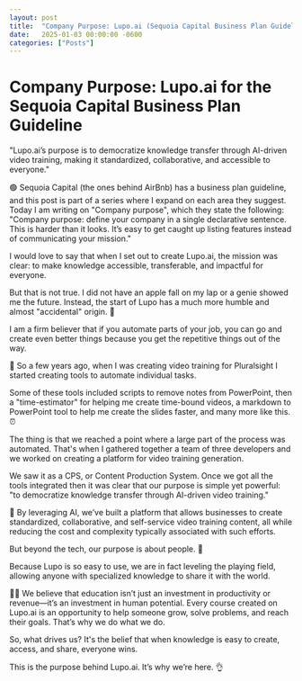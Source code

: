```yaml
---
layout: post
title:  "Company Purpose: Lupo.ai (Sequoia Capital Business Plan Guideline)"
date:   2025-01-03 00:00:00 -0600
categories: ["Posts"] 
---
```


# Company Purpose: Lupo.ai for the Sequoia Capital Business Plan Guideline


"Lupo.ai’s purpose is to democratize knowledge transfer through AI-driven video training, making it standardized, collaborative, and accessible to everyone."

🟢 Sequoia Capital (the ones behind AirBnb) has a business plan guideline, and this post is part of a series where I expand on each area they suggest. Today I am writing on "Company purpose", which they state the following: "Company purpose: define your company in a single declarative sentence. This is harder than it looks. It’s easy to get caught up listing features instead of communicating your mission."

I would love to say that when I set out to create Lupo.ai, the mission was clear: to make knowledge accessible, transferable, and impactful for everyone.

But that is not true. I did not have an apple fall on my lap or a genie showed me the future. Instead, the start of Lupo has a much more humble and almost "accidental" origin. 🌟

I am a firm believer that if you automate parts of your job, you can go and create even better things because you get the repetitive things out of the way. 

🔷 So a few years ago, when I was creating video training for Pluralsight I started creating tools to automate individual tasks.

Some of these tools included scripts to remove notes from PowerPoint, then a "time-estimator" for helping me create time-bound videos, a markdown to PowerPoint tool to help me create the slides faster, and many more like this. ⏰

The thing is that we reached a point where a large part of the process was automated. That's when I gathered together a team of three developers and we worked on creating a platform for video training generation.

We saw it as a CPS, or Content Production System. Once we got all the tools integrated then it was clear that our purpose is simple yet powerful: "to democratize knowledge transfer through AI-driven video training."

🚀 By leveraging AI, we’ve built a platform that allows businesses to create standardized, collaborative, and self-service video training content, all while reducing the cost and complexity typically associated with such efforts. 

But beyond the tech, our purpose is about people. 👨

Because Lupo is so easy to use, we are in fact leveling the playing field, allowing anyone with specialized knowledge to share it with the world. 

🧑‍🏫 We believe that education isn’t just an investment in productivity or revenue—it’s an investment in human potential. Every course created on Lupo.ai is an opportunity to help someone grow, solve problems, and reach their goals. That’s why we do what we do.

So, what drives us? It's the belief that when knowledge is easy to create, access, and share, everyone wins.

This is the purpose behind Lupo.ai. It’s why we’re here. 👌